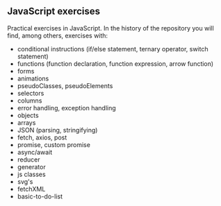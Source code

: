 ## **JavaScript exercises**


Practical exercises in JavaScript. In the history of the repository you will find, among others, exercises with: 

- conditional instructions (if/else statement, ternary operator, switch statement)
- functions (function declaration, function expression, arrow function)
- forms
- animations
- pseudoClasses, pseudoElements
- selectors
- columns
- error handling, exception handling
- objects
- arrays
- JSON (parsing, stringifying)
- fetch, axios, post
- promise, custom promise
- async/await
- reducer
- generator
- js classes
- svg's
- fetchXML
- basic-to-do-list
